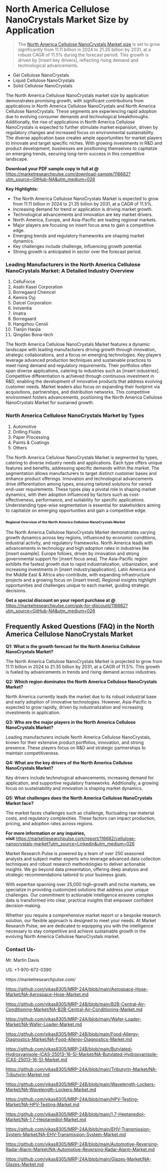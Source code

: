 
<h1>North America Cellulose NanoCrystals Market&nbsp;Size by Application</h1><blockquote><p>The <a href="https://marketresearchpulse.com/download-sample/116682?utm_source=GitHub-NA&amp;utm_medium=026">North America Cellulose NanoCrystals Market size</a> is set to grow significantly from 11.11 billion in 2024 to 21.35 billion by 2031, at a robust CAGR of 11.5% during the forecast period. This growth is driven by [insert key drivers], reflecting rising demand and technological advancements.</p></blockquote><ul><li>Gel Cellulose NanoCrystals<li> Liquid Cellulose NanoCrystals<li> Solid Cellulose NanoCrystals</li></ul><p>The North America Cellulose NanoCrystals market size by application demonstrates promising growth, with significant contributions from applications in North America Cellulose NanoCrystals and North America Cellulose NanoCrystals. These segments are experiencing rapid adoption due to evolving consumer demands and technological breakthroughs. Additionally, the rise of applications in North America Cellulose NanoCrystals is expected to further stimulate market expansion, driven by regulatory changes and increased focus on environmental sustainability. The diverse application base creates ample opportunities for market players to innovate and target specific niches. With growing investments in R&D and product development, businesses are positioning themselves to capitalize on emerging trends, securing long-term success in this competitive landscape.</p><p><strong>Download your PDF sample copy in full at @ </strong><a href="https://marketresearchpulse.com/download-sample/116682?utm_source=GitHub-NA&amp;utm_medium=026">https://marketresearchpulse.com/download-sample/116682?utm_source=GitHub-NA&amp;utm_medium=026</a></p><p><strong>Key Highlights: </strong></p><ul><li>The North America Cellulose NanoCrystals Market is expected to grow from 11.11 billion in 2024 to 21.35 billion by 2031, at a CAGR of 11.5%.</li><li>Increasing demand for trend or application is driving market growth.</li><li>Technological advancements and innovation are key market drivers.</li><li>North America, Europe, and Asia-Pacific are leading regional markets.</li><li>Major players are focusing on insert focus area to gain a competitive edge.</li><li>Emerging trends and regulatory frameworks are shaping market dynamics.</li><li>Key challenges include challenge, influencing growth potential.</li><li>Strong growth is anticipated in sector over the forecast period.</li></ul><h3>Leading Manufacturers in the North America Cellulose NanoCrystals Market: A Detailed Industry Overview</h3><ol><li>CelluForce</li><li>Asahi Kasei Corporation</li><li>Borregaard Chemcel</li><li>Kemira Oyj</li><li>Daicel Corporation</li><li>Innventia</li><li>Imatra</li><li>Borregaard</li><li>Hangzhou Censli</li><li>Tianjin Haojia</li><li>Qingdao Bona-tech</li></ol><div class="flex max-w-full flex-col flex-grow"><div class="min-h-8 text-message flex w-full flex-col items-end gap-2 whitespace-normal break-words [.text-message+&amp;]:mt-5" dir="auto" data-message-author-role="assistant" data-message-id="fd8432e4-4910-450d-b182-61b7bfb0a01f" data-message-model-slug="gpt-4o"><div class="flex w-full flex-col gap-1 empty:hidden first:pt-[3px]"><div class="markdown prose w-full break-words dark:prose-invert light"><p>The North America Cellulose NanoCrystals Market features a dynamic landscape with leading manufacturers driving growth through innovation, strategic collaborations, and a focus on emerging technologies. Key players leverage advanced production techniques and sustainable practices to meet rising demand and regulatory requirements. Their portfolios often span diverse applications, catering to industries such as [insert industries]. Competitive differentiation is achieved through continuous investment in R&amp;D, enabling the development of innovative products that address evolving customer needs. Market leaders also focus on expanding their footprint via acquisitions, partnerships, and distribution networks. This competitive environment fosters advancements, positioning the North America Cellulose NanoCrystals Market for sustained growth.</p></div></div></div></div><h3>North America Cellulose NanoCrystals Market by Types</h3><ol><li>Automotive<li> Drilling Fluids<li> Paper Processing<li> Paints & Coatings<li> Others</li></ol><div class="flex max-w-full flex-col flex-grow"><div class="min-h-8 text-message flex w-full flex-col items-end gap-2 whitespace-normal break-words [.text-message+&amp;]:mt-5" dir="auto" data-message-author-role="assistant" data-message-id="084470be-0bb7-4664-bddf-5156b4f41249" data-message-model-slug="gpt-4o-mini"><div class="flex w-full flex-col gap-1 empty:hidden first:pt-[3px]"><div class="markdown prose w-full break-words dark:prose-invert light"><p>The North America Cellulose NanoCrystals Market is segmented by types, catering to diverse industry needs and applications. Each type offers unique features and benefits, addressing specific demands within the market. The segmentation allows manufacturers to target distinct customer bases and enhance product offerings. Innovation and technological advancements drive differentiation among types, ensuring tailored solutions for varied end-user requirements. These types play a pivotal role in shaping market dynamics, with their adoption influenced by factors such as cost-effectiveness, performance, and suitability for specific applications. Understanding type-wise segmentation is essential for stakeholders aiming to capitalize on emerging opportunities and gain a competitive edge.</p></div></div></div></div><h3><span style="font-size: 11px;">Regional Overview of the North America Cellulose NanoCrystals Market</span></h3><div class="flex max-w-full flex-col flex-grow"><div class="min-h-8 text-message flex w-full flex-col items-end gap-2 whitespace-normal break-words [.text-message+&amp;]:mt-5" dir="auto" data-message-author-role="assistant" data-message-id="e9038762-ce64-4e30-91c9-9bd413514231" data-message-model-slug="gpt-4o-mini"><div class="flex w-full flex-col gap-1 empty:hidden first:pt-[3px]"><div class="markdown prose w-full break-words dark:prose-invert light"><p>The North America Cellulose NanoCrystals Market demonstrates varying growth dynamics across key regions, influenced by economic conditions, industrial activity, and regulatory frameworks. North America leads with advancements in technology and high adoption rates in industries like [insert example]. Europe follows, driven by innovation and strong governmental support for [insert focus area]. The Asia-Pacific region exhibits the fastest growth due to rapid industrialization, urbanization, and increasing investments in [insert industry/application]. Latin America and the Middle East &amp; Africa also contribute, with expanding infrastructure projects and a growing focus on [insert trend]. Regional insights highlight opportunities and challenges unique to each market, guiding strategic decisions.</p></div></div></div></div><p><strong>Get a special discount on your report purchase at @ </strong><a href="https://marketresearchpulse.com/ask-for-discount/116682?utm_source=GitHub-NA&amp;utm_medium=026">https://marketresearchpulse.com/ask-for-discount/116682?utm_source=GitHub-NA&amp;utm_medium=026</a></p><h2>Frequently Asked Questions (FAQ) in the North America Cellulose NanoCrystals Market</h2><p><strong>Q1: What is the growth forecast for the North America Cellulose NanoCrystals Market?</strong></p><p>The North America Cellulose NanoCrystals Market is projected to grow from 11.11 billion in 2024 to 21.35 billion by 2031, at a CAGR of 11.5%. This growth is fueled by advancements in trends and rising demand across industries.</p><p><strong>Q2: Which region dominates the North America Cellulose NanoCrystals Market?</strong></p><p>North America currently leads the market due to its robust industrial base and early adoption of innovative technologies. However, Asia-Pacific is expected to grow rapidly, driven by industrialization and increasing investments in application.</p><p><strong>Q3: Who are the major players in the North America Cellulose NanoCrystals Market?</strong></p><p>Leading manufacturers include North America Cellulose NanoCrystals, known for their extensive product portfolios, innovation, and strong presence. These players focus on R&amp;D and strategic partnerships to maintain competitiveness.</p><p><strong>Q4: What are the key drivers of the North America Cellulose NanoCrystals Market?</strong></p><p>Key drivers include technological advancements, increasing demand for application, and supportive regulatory frameworks. Additionally, a growing focus on sustainability and innovation is shaping market dynamics.</p><p><strong>Q5: What challenges does the North America Cellulose NanoCrystals Market face?</strong></p><p>The market faces challenges such as challenge, fluctuating raw material costs, and regulatory complexities. These factors can impact production, pricing, and adoption rates across regions.</p><p><strong>For more information or any inquiries, visit&nbsp;</strong><a href="https://marketresearchpulse.com/report/116682/cellulose-nanocrystals-market?utm_source=Linkedin&utm_medium=026">https://marketresearchpulse.com/report/116682/cellulose-nanocrystals-market?utm_source=Linkedin&utm_medium=026</a></p><p>Market Research Pulse is powered by a team of over 250 seasoned analysts and subject matter experts who leverage advanced data collection techniques and robust research methodologies to deliver actionable insights. We go beyond data presentation, offering deep analysis and strategic recommendations tailored to your business goals.</p><p>With expertise spanning over 25,000 high-growth and niche markets, we specialize in providing customized solutions that address your unique challenges. Our commitment to actionable intelligence ensures complex data is transformed into clear, practical insights that empower confident decision-making.</p><p>Whether you require a comprehensive market report or a bespoke research solution, our flexible approach is designed to meet your needs. At Market Research Pulse, we are dedicated to equipping you with the intelligence necessary to stay competitive and achieve sustainable growth in the evolving North America Cellulose NanoCrystals market.</p><h3><strong>Contact Us-</strong></h3><p>Mr. Martin Davis</p><p>US: +1-970-672-0390</p><p>https://marketresearchpulse.com/</p><p><a href="https://github.com/vikas8305/MRP-24A/blob/main/Aerospace-Hose-Market/NA-Aerospace-Hose-Market.md">https://github.com/vikas8305/MRP-24A/blob/main/Aerospace-Hose-Market/NA-Aerospace-Hose-Market.md</a></p><p><a href="https://github.com/vikas8305/MRP-24B/blob/main/B2B-Central-Air-Conditioning-Market/NA-B2B-Central-Air-Conditioning-Market.md">https://github.com/vikas8305/MRP-24B/blob/main/B2B-Central-Air-Conditioning-Market/NA-B2B-Central-Air-Conditioning-Market.md</a></p><p><a href="https://github.com/vikas8305/MRP-24A/blob/main/Wafer-Loader-Market/NA-Wafer-Loader-Market.md">https://github.com/vikas8305/MRP-24A/blob/main/Wafer-Loader-Market/NA-Wafer-Loader-Market.md</a></p><p><a href="https://github.com/vikas8305/MRP-24B/blob/main/Food-Allergy-Diagnostics-Market/NA-Food-Allergy-Diagnostics-Market.md">https://github.com/vikas8305/MRP-24B/blob/main/Food-Allergy-Diagnostics-Market/NA-Food-Allergy-Diagnostics-Market.md</a></p><p><a href="https://github.com/vikas8305/MRP-24B/blob/main/Butylated-Hydroxyanisole-(CAS-25013-16-5)-Market/NA-Butylated-Hydroxyanisole-(CAS-25013-16-5)-Market.md">https://github.com/vikas8305/MRP-24B/blob/main/Butylated-Hydroxyanisole-(CAS-25013-16-5)-Market/NA-Butylated-Hydroxyanisole-(CAS-25013-16-5)-Market.md</a></p><p><a href="https://github.com/vikas8305/MRP-24A/blob/main/Tributyrin-Market/NA-Tributyrin-Market.md">https://github.com/vikas8305/MRP-24A/blob/main/Tributyrin-Market/NA-Tributyrin-Market.md</a></p><p><a href="https://github.com/vikas8305/MRP-24B/blob/main/Wavelength-Lockers-Market/NA-Wavelength-Lockers-Market.md">https://github.com/vikas8305/MRP-24B/blob/main/Wavelength-Lockers-Market/NA-Wavelength-Lockers-Market.md</a></p><p><a href="https://github.com/vikas8305/MRP-24A/blob/main/HPV-Testing-Market/NA-HPV-Testing-Market.md">https://github.com/vikas8305/MRP-24A/blob/main/HPV-Testing-Market/NA-HPV-Testing-Market.md</a></p><p><a href="https://github.com/vikas8305/MRP-24B/blob/main/1,7-Heptanediol-Market/NA-1,7-Heptanediol-Market.md">https://github.com/vikas8305/MRP-24B/blob/main/1,7-Heptanediol-Market/NA-1,7-Heptanediol-Market.md</a></p><p><a href="https://github.com/vikas8305/MRP-24A/blob/main/EHV-Transmission-System-Market/NA-EHV-Transmission-System-Market.md">https://github.com/vikas8305/MRP-24A/blob/main/EHV-Transmission-System-Market/NA-EHV-Transmission-System-Market.md</a></p><p><a href="https://github.com/vikas8305/MRP-24B/blob/main/Automotive-Reversing-Radar-Alarm-Market/NA-Automotive-Reversing-Radar-Alarm-Market.md">https://github.com/vikas8305/MRP-24B/blob/main/Automotive-Reversing-Radar-Alarm-Market/NA-Automotive-Reversing-Radar-Alarm-Market.md</a></p><p><a href="https://github.com/vikas8305/MRP-24A/blob/main/Glazes-Market/NA-Glazes-Market.md">https://github.com/vikas8305/MRP-24A/blob/main/Glazes-Market/NA-Glazes-Market.md</a></p>
